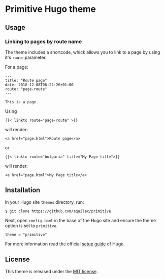 # Primitive Hugo theme

## Usage

### Linking to pages by route name

The theme includes a shortcode, whick allows you to link to a page by using it's `route` parameter.

For a page:

```
---
title: "Route page"
date: 2018-12-08T06:22:26+01:00
route: "page-route"
---

This is a page.

```
Using

```
{{< linkto route="page-route" >}}
```

will render:

```
<a href="page.html">Route page</a>
```

or

```
{{< linkto route="bulgaria" title="My Page title">}}
```
will render:

```
<a href="page.html">My Page title</a>
```

## Installation

In your Hugo site `themes` directory, run:

```
$ git clone https://github.com/aquilax/primitive
```

Next, open `config.toml` in the base of the Hugo site and ensure the theme option is set to `primitive`.

```
theme = "primitive"
```

For more information read the official [setup guide](https://gohugo.io/getting-started/installing/) of Hugo.

## License

This theme is released under the [MIT license](https://github.com/aquilax/primitive/blob/master/LICENSE).
